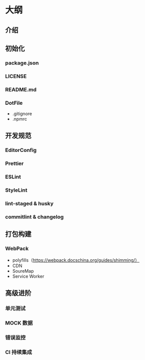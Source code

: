 # 大纲

## 介绍

## 初始化

### package.json

### LICENSE

### README.md

### DotFile

- .gitignore
- .npmrc

## 开发规范

### EditorConfig

### Prettier

### ESLint

### StyleLint

### lint-staged & husky

### commitlint & changelog

## 打包构建

### WebPack

- polyfills（https://webpack.docschina.org/guides/shimming/）
- CDN
- SoureMap
- Service Worker

## 高级进阶

### 单元测试

### MOCK 数据

### 错误监控

### CI 持续集成
